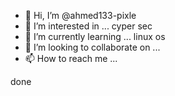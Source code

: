 - 👋 Hi, I’m @ahmed133-pixle
- 👀 I’m interested in ... cyper sec
- 🌱 I’m currently learning ... linux os
- 💞️ I’m looking to collaborate on ...
- 📫 How to reach me ...

<!---
ahmed133-pixle/ahmed133-pixle is a ✨ special ✨ repository because its `README.md` (this file) appears on your GitHub profile.
You can click the Preview link to take a look at your changes.
---> done
